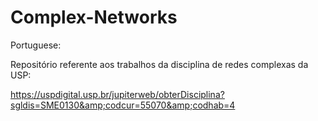 # Complex-Networks

Portuguese:

Repositório referente aos trabalhos da disciplina de redes complexas da USP:

https://uspdigital.usp.br/jupiterweb/obterDisciplina?sgldis=SME0130&amp;codcur=55070&amp;codhab=4

